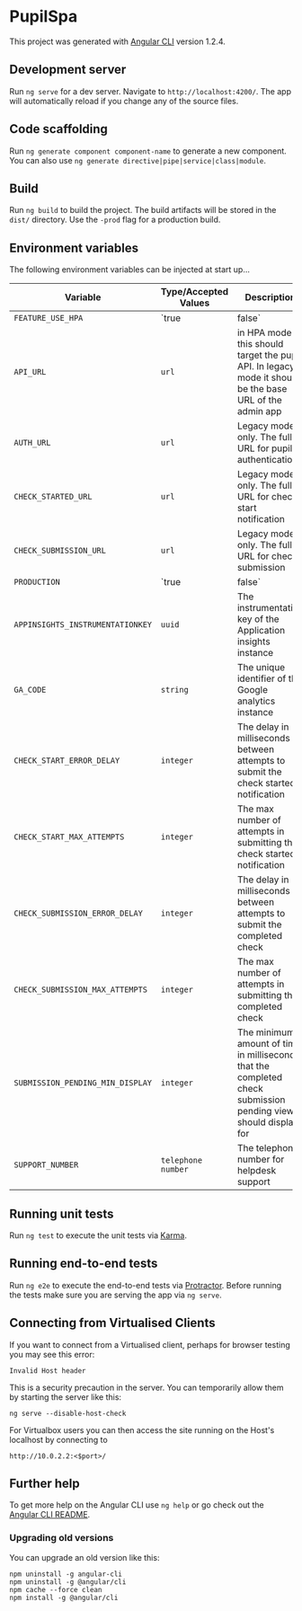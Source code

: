 # PupilSpa

This project was generated with [Angular CLI](https://github.com/angular/angular-cli) version 1.2.4.

## Development server

Run `ng serve` for a dev server. Navigate to `http://localhost:4200/`. The app will automatically reload if you change any of the source files.

## Code scaffolding

Run `ng generate component component-name` to generate a new component. You can also use `ng generate directive|pipe|service|class|module`.

## Build

Run `ng build` to build the project. The build artifacts will be stored in the `dist/` directory. Use the `-prod` flag for a production build.

## Environment variables

The following environment variables can be injected at start up...

|Variable   |Type/Accepted Values   |Description   |
|---|---|---|
|`FEATURE_USE_HPA`   |`true|false`   |when `false` the SPA runs in legacy mode, and communicates directly with the admin app endpoints.  `true` will run in HPA mode, with a single endpoint for login and submission of data to various azure storage queues via HTTPS   |
|`API_URL`   |`url`   |in HPA mode this should target the pupil API.  In legacy mode it should be the base URL of the admin app   |
|`AUTH_URL`   |`url`   |Legacy mode only.  The full URL for pupil authentication   |
|`CHECK_STARTED_URL`   |`url`   |Legacy mode only.  The full URL for check start notification   |
|`CHECK_SUBMISSION_URL`   |`url`   |Legacy mode only.  The full URL for check submission   |
|`PRODUCTION`   |`true|false`   |Production or debug mode   |
|`APPINSIGHTS_INSTRUMENTATIONKEY`   |`uuid`   |The instrumentation key of the Application insights instance   |
|`GA_CODE`   |`string`   |The unique identifier of the Google analytics instance   |
|`CHECK_START_ERROR_DELAY`   |`integer`   |The delay in milliseconds between attempts to submit the check started notification   |
|`CHECK_START_MAX_ATTEMPTS`   |`integer`   |The max number of attempts in submitting the check started notification   |
|`CHECK_SUBMISSION_ERROR_DELAY`   |`integer`   |The delay in milliseconds between attempts to submit the completed check   |
|`CHECK_SUBMISSION_MAX_ATTEMPTS`   |`integer`   |The max number of attempts in submitting the completed check   |
|`SUBMISSION_PENDING_MIN_DISPLAY`   |`integer`   |The minimum amount of time in milliseconds that the completed check submission pending view should display for   |
|`SUPPORT_NUMBER`   |`telephone number`   |The telephone number for helpdesk support   |

## Running unit tests

Run `ng test` to execute the unit tests via [Karma](https://karma-runner.github.io).

## Running end-to-end tests

Run `ng e2e` to execute the end-to-end tests via [Protractor](http://www.protractortest.org/).
Before running the tests make sure you are serving the app via `ng serve`.

## Connecting from Virtualised Clients

If you want to connect from a Virtualised client, perhaps for browser testing you may see this error:

```
Invalid Host header
```

This is a security precaution in the server.  You can temporarily allow them by starting 
the server like this: 

```shell
ng serve --disable-host-check
```

For Virtualbox users you can then access the site running on the Host's localhost by connecting to

```
http://10.0.2.2:<$port>/
```
## Further help

To get more help on the Angular CLI use `ng help` or go check out the [Angular CLI README](https://github.com/angular/angular-cli/blob/master/README.md).

### Upgrading old versions

You can upgrade an old version like this:

```shell
npm uninstall -g angular-cli
npm uninstall -g @angular/cli
npm cache --force clean
npm install -g @angular/cli
``` 

